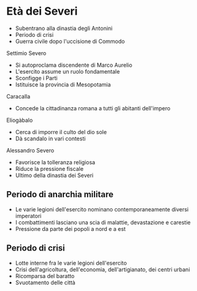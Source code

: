 # Età dei Severi

- Subentrano alla dinastia degli Antonini
- Periodo di crisi
- Guerra civile dopo l'uccisione di Commodo

Settimio Severo
- Si autoproclama discendente di Marco Aurelio
- L'esercito assume un ruolo fondamentale
- Sconfigge i Parti
- Istituisce la provincia di Mesopotamia

Caracalla
- Concede la cittadinanza romana a tutti gli abitanti dell'impero

Eliogàbalo
- Cerca di imporre il culto del dio sole
- Dà scandalo in vari contesti

Alessandro Severo
- Favorisce la tolleranza religiosa
- Riduce la pressione fiscale
- Ultimo della dinastia dei Severi

## Periodo di anarchia militare

- Le varie legioni dell'esercito nominano contemporaneamente diversi imperatori
- I combattimenti lasciano una scia di malattie, devastazione e carestie
- Pressione da parte dei popoli a nord e a est

## Periodo di crisi

- Lotte interne fra le varie legioni dell'esercito
- Crisi dell'agricoltura, dell'economia, dell'artigianato, dei centri urbani
- Ricomparsa del baratto
- Svuotamento delle città
